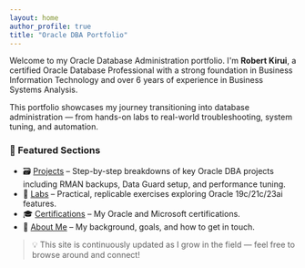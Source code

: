 ```yaml
---
layout: home
author_profile: true
title: "Oracle DBA Portfolio"
---
```


Welcome to my Oracle Database Administration portfolio. I'm **Robert Kirui**, a certified Oracle Database Professional with a strong foundation in Business Information Technology and over 6 years of experience in Business Systems Analysis.

This portfolio showcases my journey transitioning into database administration — from hands-on labs to real-world troubleshooting, system tuning, and automation.

### 🔧 Featured Sections

- 🗃️ [Projects](/projects/) – Step-by-step breakdowns of key Oracle DBA projects including RMAN backups, Data Guard setup, and performance tuning.
- 🧪 [Labs](/labs/) – Practical, replicable exercises exploring Oracle 19c/21c/23ai features.
- 🎓 [Certifications](/certifications/) – My Oracle and Microsoft certifications.
- 👤 [About Me](/about/) – My background, goals, and how to get in touch.

> 💡 This site is continuously updated as I grow in the field — feel free to browse around and connect! 
